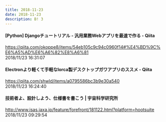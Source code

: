 ```yaml
---
title: 2018-11-23
date: 2018-11-23
description: B! 3
---
```


#### [Python] Djangoチュートリアル - 汎用業務Webアプリを最速で作る - Qiita
https://qiita.com/okoppe8/items/54eb105c9c94c0960f14#%E4%BD%9C%E6%A5%AD%E6%A6%82%E8%A6%81<br>
2018/11/23 16:31:07<br>


#### Electronより軽くて手軽なlorca製デスクトップガワアプリのススメ - Qiita
https://qiita.com/shwld/items/a0795586bc3b9e30a540<br>
2018/11/23 16:24:40<br>


#### 技術者よ、設計しよう、仕様書を書こう | 宇宙科学研究所
http://www.isas.jaxa.jp/feature/forefront/181122.html?platform=hootsuite<br>
2018/11/23 09:29:54<br>


